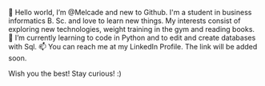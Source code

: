 👋 Hello world, I’m @Melcade and new to Github. 
I'm a student in business informatics B. Sc. and love to learn new things. 
My interests consist of exploring new technologies, weight training in the gym and reading books.
🌱 I’m currently learning to code in Python and to edit and create databases with Sql.
📫 You can reach me at my LinkedIn Profile. The link will be added soon.

Wish you the best! Stay curious! :)

<!---
Melcade/Melcade is a ✨ special ✨ repository because its `README.md` (this file) appears on your GitHub profile.
You can click the Preview link to take a look at your changes.
--->
